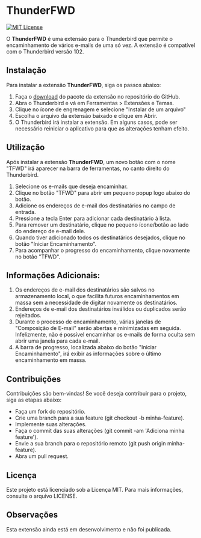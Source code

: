 # ThunderFWD

[![MIT License](https://img.shields.io/github/license/viniciusccosta/thunderFWD)](https://choosealicense.com/licenses/mit/)

O **ThunderFWD** é uma extensão para o Thunderbird que permite o encaminhamento de vários e-mails de uma só vez. A extensão é compatível com o Thunderbird versão 102.

## Instalação
Para instalar a extensão **ThunderFWD**, siga os passos abaixo:

1. Faça o [download](https://github.com/viniciusccosta/ThunderFWD/releases/download/v0.1.0/thunderfwd-0.1.0.zip) do pacote da extensão no repositório do GitHub.
2. Abra o Thunderbird e vá em Ferramentas > Extensões e Temas.
3. Clique no ícone de engrenagem e selecione "Instalar de um arquivo"
4. Escolha o arquivo da extensão baixado e clique em Abrir.
5. O Thunderbird irá instalar a extensão. Em alguns casos, pode ser necessário reiniciar o aplicativo para que as alterações tenham efeito.

## Utilização
Após instalar a extensão **ThunderFWD**, um novo botão com o nome "TFWD" irá aparecer na barra de ferramentas, no canto direito do Thunderbird.

1. Selecione os e-mails que deseja encaminhar.
2. Clique no botão "TFWD" para abrir um pequeno popup logo abaixo do botão.
3. Adicione os endereços de e-mail dos destinatários no campo de entrada.
4. Pressione a tecla Enter para adicionar cada destinatário à lista.
5. Para remover um destinatário, clique no pequeno ícone/botão ao lado do endereço de e-mail dele.
6. Quando tiver adicionado todos os destinatários desejados, clique no botão "Iniciar Encaminhamento".
7. Para acompanhar o progresso do encaminhamento, clique novamente no botão "TFWD".

## Informações Adicionais:
1. Os endereços de e-mail dos destinatários são salvos no armazenamento local, o que facilita futuros encaminhamentos em massa sem a necessidade de digitar novamente os destinatários.
2. Endereços de e-mail dos destinatários inválidos ou duplicados serão rejeitados.
2. Durante o processo de encaminhamento, várias janelas de "Composição de E-mail" serão abertas e minimizadas em seguida. Infelizmente, não é possível encaminhar os e-mails de forma oculta sem abrir uma janela para cada e-mail.
3. A barra de progresso, localizada abaixo do botão "Iniciar Encaminhamento", irá exibir as informações sobre o último encaminhamento em massa.

## Contribuições
Contribuições são bem-vindas! Se você deseja contribuir para o projeto, siga as etapas abaixo:
- Faça um fork do repositório.
- Crie uma branch para a sua feature (git checkout -b minha-feature).
- Implemente suas alterações.
- Faça o commit das suas alterações (git commit -am 'Adiciona minha feature').
- Envie a sua branch para o repositório remoto (git push origin minha-feature).
- Abra um pull request.

## Licença
Este projeto está licenciado sob a Licença MIT. Para mais informações, consulte o arquivo LICENSE.

## Observações
Esta extensão ainda está em desenvolvimento e não foi publicada.
